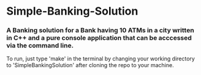 # Simple-Banking-Solution

### A Banking solution for a Bank having 10 ATMs in a city written in C++ and a pure console application that can be acccessed via the command line.

To run, just type 'make' in the terminal by changing your working directory to 'SimpleBankingSolution' after cloning the repo to your machine.
